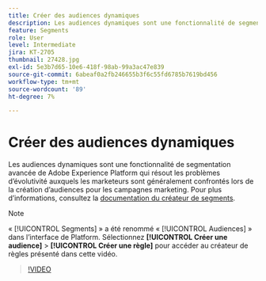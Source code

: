 ```yaml
---
title: Créer des audiences dynamiques
description: Les audiences dynamiques sont une fonctionnalité de segmentation avancée de Adobe Experience Platform qui résout les problèmes d’évolutivité auxquels les marketeurs sont généralement confrontés lors de la création d’audiences pour les campagnes marketing.
feature: Segments
role: User
level: Intermediate
jira: KT-2705
thumbnail: 27428.jpg
exl-id: 5e3b7d65-10e6-418f-98ab-99a3ac47e839
source-git-commit: 6abeaf0a2fb246655b3f6c55fd6785b7619bd456
workflow-type: tm+mt
source-wordcount: '89'
ht-degree: 7%

---
```


# Créer des audiences dynamiques

Les audiences dynamiques sont une fonctionnalité de segmentation avancée de Adobe Experience Platform qui résout les problèmes d’évolutivité auxquels les marketeurs sont généralement confrontés lors de la création d’audiences pour les campagnes marketing. Pour plus d’informations, consultez la [documentation du créateur de segments](https://experienceleague.adobe.com/docs/experience-platform/segmentation/ui/segment-builder.html?lang=fr).

>[!NOTE]
>
> « [!UICONTROL Segments] » a été renommé « [!UICONTROL Audiences] » dans l’interface de Platform. Sélectionnez **[!UICONTROL Créer une audience]** > **[!UICONTROL Créer une règle]** pour accéder au créateur de règles présenté dans cette vidéo.

>[!VIDEO](https://video.tv.adobe.com/v/34367?learn=on&enablevpops&captions=fre_fr)

